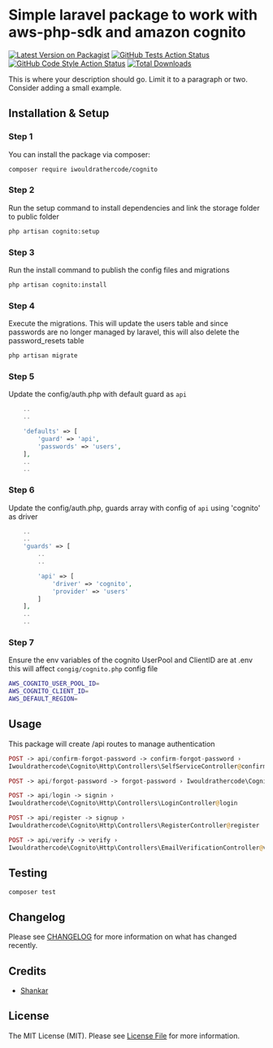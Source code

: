 # Simple laravel package to work with aws-php-sdk and amazon cognito

[![Latest Version on Packagist](https://img.shields.io/packagist/v/iwouldrathercode/cognito.svg?style=flat-square)](https://packagist.org/packages/iwouldrathercode/cognito)
[![GitHub Tests Action Status](https://img.shields.io/github/workflow/status/iwouldrathercode/cognito/run-tests?label=tests)](https://github.com/iwouldrathercode/cognito/actions?query=workflow%3Arun-tests+branch%3Amain)
[![GitHub Code Style Action Status](https://img.shields.io/github/workflow/status/iwouldrathercode/cognito/Fix%20PHP%20code%20style%20issues?label=code%20style)](https://github.com/iwouldrathercode/cognito/actions?query=workflow%3A"Fix+PHP+code+style+issues"+branch%3Amain)
[![Total Downloads](https://img.shields.io/packagist/dt/iwouldrathercode/cognito.svg?style=flat-square)](https://packagist.org/packages/iwouldrathercode/cognito)

This is where your description should go. Limit it to a paragraph or two. Consider adding a small example.

## Installation & Setup

### Step 1
You can install the package via composer:
```bash
composer require iwouldrathercode/cognito
```
### Step 2
Run the setup command to install dependencies and link the storage folder to public folder
```bash
php artisan cognito:setup
```
### Step 3
Run the install command to publish the config files and migrations
```bash
php artisan cognito:install
```
### Step 4
Execute the migrations. This will update the users table and since passwords are no longer managed by laravel, this will also delete the password_resets table
```bash
php artisan migrate
```
### Step 5
Update the config/auth.php with default guard as `api`
```php
    ..
    ..

    'defaults' => [
        'guard' => 'api',
        'passwords' => 'users',
    ],
    ..
    ..
```
### Step 6
Update the config/auth.php, guards array with config of `api` using 'cognito' as driver
```php
    ..
    ..
    'guards' => [
        ..
        ..

        'api' => [
            'driver' => 'cognito',
            'provider' => 'users'
        ]
    ],
    ..
    ..
```
### Step 7
Ensure the env variables of the cognito UserPool and ClientID are at .env this will affect `congig/cognito.php` config file
```bash
AWS_COGNITO_USER_POOL_ID=
AWS_COGNITO_CLIENT_ID=
AWS_DEFAULT_REGION=
```
## Usage
This package will create /api routes to manage authentication
```php
POST -> api/confirm-forgot-password -> confirm-forgot-password › 
Iwouldrathercode\Cognito\Http\Controllers\SelfServiceController@confirmForgotPassword

POST -> api/forgot-password -> forgot-password › Iwouldrathercode\Cognito\Http\Controllers\SelfServiceController@forgotPassword

POST -> api/login -> signin › 
Iwouldrathercode\Cognito\Http\Controllers\LoginController@login

POST -> api/register -> signup › 
Iwouldrathercode\Cognito\Http\Controllers\RegisterController@register

POST -> api/verify -> verify › 
Iwouldrathercode\Cognito\Http\Controllers\EmailVerificationController@verify
```
## Testing
```bash
composer test
```
## Changelog
Please see [CHANGELOG](CHANGELOG.md) for more information on what has changed recently.
## Credits
- [Shankar](https://github.com/psgganesh)
## License

The MIT License (MIT). Please see [License File](LICENSE.md) for more information.
